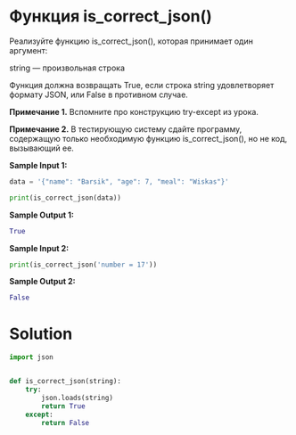 # Функция is_correct_json()

Реализуйте функцию is_correct_json(), которая принимает один аргумент:

string — произвольная строка

Функция должна возвращать True, если строка string удовлетворяет формату JSON, или False в противном случае.

**Примечание 1.** Вспомните про конструкцию try-except из урока.

**Примечание 2.** В тестирующую систему сдайте программу, содержащую только необходимую функцию is_correct_json(), но не
код, вызывающий ее.

**Sample Input 1:**

```python
data = '{"name": "Barsik", "age": 7, "meal": "Wiskas"}'

print(is_correct_json(data))
```

**Sample Output 1:**

```python
True
```

**Sample Input 2:**

```python
print(is_correct_json('number = 17'))
```

**Sample Output 2:**

```python
False
```

# Solution

```python
import json


def is_correct_json(string):
    try:
        json.loads(string)
        return True
    except:
        return False
```
